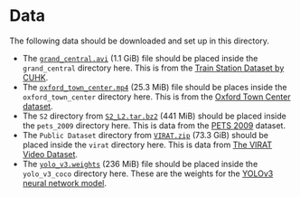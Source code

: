 # Data

The following data should be downloaded and set up in this directory.

-  The [`grand_central.avi`](ftp://ivp-db.ee.cuhk.edu.hk/xgwang/grandcentral_data/grandcentral.avi) 
   (1.1 GiB) file should be placed inside the `grand_central` directory here.
   This is from the [Train Station Dataset by CUHK](https://www.ee.cuhk.edu.hk/~xgwang/grandcentral.html).
-  The [`oxford_town_center.mp4`](https://github.com/suyash16999/Social-Distance-Monitoring/raw/master/input/sample.mp4)
   (25.3 MiB) file should be places inside the `oxford_town_center` directory here.
   This is from the [Oxford Town Center dataset](https://megapixels.cc/oxford_town_centre/).
-  The `S2` directory from 
   [`S2_L2.tar.bz2`](http://cs.binghamton.edu/~mrldata/public/PETS2009/S2_L2.tar.bz2)
   (441 MiB) should be placed inside the `pets_2009` directory here.
   This is data from the [PETS 2009](http://www.cvg.reading.ac.uk/PETS2009/a.html) dataset.
-  The `Public Dataset` directory from [`VIRAT.zip`](https://data.kitware.com/api/v1/collection/56f56db28d777f753209ba9f/download)
   (73.3 GiB) should be placed inside the `virat` directory here.
   This is data from [The VIRAT Video Dataset](https://viratdata.org/).
-  The [`yolo_v3.weights`](https://pjreddie.com/media/files/yolov3.weights) (236 MiB) file
   should be placed inside the `yolo_v3_coco` directory here. 
   These are the weights for the [YOLOv3 neural network model](https://pjreddie.com/darknet/yolo/).
